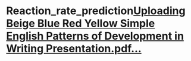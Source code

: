 # Reaction_rate_prediction[Uploading Beige Blue Red Yellow Simple English Patterns of Development in Writing Presentation.pdf…]()
